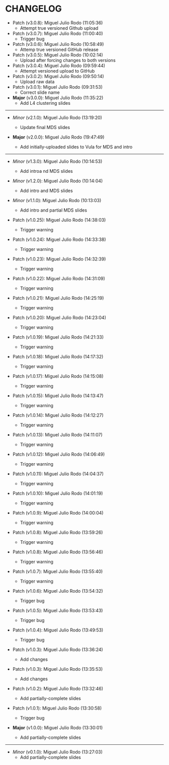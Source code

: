 # CHANGELOG

- Patch (v3.0.8): Miguel Julio Rodo (11:05:36)
  - Attempt true versioned Github upload
- Patch (v3.0.7): Miguel Julio Rodo (11:00:40)
  - Trigger bug
- Patch (v3.0.6): Miguel Julio Rodo (10:58:49)
  - Attemp true versioned GitHub release
- Patch (v3.0.5): Miguel Julio Rodo (10:02:14)
  - Upload after forcing changes to both versions
- Patch (v3.0.4): Miguel Julio Rodo (09:59:44)
  - Attempt versioned upload to GitHub
- Patch (v3.0.2): Miguel Julio Rodo (09:50:14)
  - Upload raw data
- Patch (v3.0.1): Miguel Julio Rodo (09:31:53)
  - Correct slide name
- **Major** (v3.0.0): Miguel Julio Rodo (11:35:22)
  - Add L4 clustering slides

___

- *Minor* (v2.1.0): Miguel Julio Rodo (13:19:20)
  - Update final MDS slides

- **Major** (v2.0.0): Miguel Julio Rodo (19:47:49)
  - Add initially-uploaded slides to Vula for MDS and intro

___

- *Minor* (v1.3.0): Miguel Julio Rodo (10:14:53)
  - Add introa nd MDS slides

- *Minor* (v1.2.0): Miguel Julio Rodo (10:14:04)
  - Add intro and MDS slides

- *Minor* (v1.1.0): Miguel Julio Rodo (10:13:03)
  - Add intro and partial MDS slides

- Patch (v1.0.25): Miguel Julio Rodo (14:38:03)
  - Trigger warning
- Patch (v1.0.24): Miguel Julio Rodo (14:33:38)
  - Trigger warning
- Patch (v1.0.23): Miguel Julio Rodo (14:32:39)
  - Trigger warning
- Patch (v1.0.22): Miguel Julio Rodo (14:31:09)
  - Trigger warning
- Patch (v1.0.21): Miguel Julio Rodo (14:25:19)
  - Trigger warning
- Patch (v1.0.20): Miguel Julio Rodo (14:23:04)
  - Trigger warning
- Patch (v1.0.19): Miguel Julio Rodo (14:21:33)
  - Trigger warning
- Patch (v1.0.18): Miguel Julio Rodo (14:17:32)
  - Trigger warning
- Patch (v1.0.17): Miguel Julio Rodo (14:15:08)
  - Trigger warning
- Patch (v1.0.15): Miguel Julio Rodo (14:13:47)
  - Trigger warning
- Patch (v1.0.14): Miguel Julio Rodo (14:12:27)
  - Trigger warning
- Patch (v1.0.13): Miguel Julio Rodo (14:11:07)
  - Trigger warning
- Patch (v1.0.12): Miguel Julio Rodo (14:06:49)
  - Trigger warning
- Patch (v1.0.11): Miguel Julio Rodo (14:04:37)
  - Trigger warning
- Patch (v1.0.10): Miguel Julio Rodo (14:01:19)
  - Trigger warning
- Patch (v1.0.9): Miguel Julio Rodo (14:00:04)
  - Trigger warning
- Patch (v1.0.8): Miguel Julio Rodo (13:59:26)
  - Trigger warning
- Patch (v1.0.8): Miguel Julio Rodo (13:56:46)
  - Trigger warning
- Patch (v1.0.7): Miguel Julio Rodo (13:55:40)
  - Trigger warning
- Patch (v1.0.6): Miguel Julio Rodo (13:54:32)
  - Trigger bug
- Patch (v1.0.5): Miguel Julio Rodo (13:53:43)
  - Trigger bug
- Patch (v1.0.4): Miguel Julio Rodo (13:49:53)
  - Trigger bug
- Patch (v1.0.3): Miguel Julio Rodo (13:36:24)
  - Add changes
- Patch (v1.0.3): Miguel Julio Rodo (13:35:53)
  - Add changes
- Patch (v1.0.2): Miguel Julio Rodo (13:32:46)
  - Add partially-complete slides
- Patch (v1.0.1): Miguel Julio Rodo (13:30:58)
  - Trigger bug
- **Major** (v1.0.0): Miguel Julio Rodo (13:30:01)
  - Add partially-complete slides

___

- *Minor* (v0.1.0): Miguel Julio Rodo (13:27:03)
  - Add partially-complete slides

